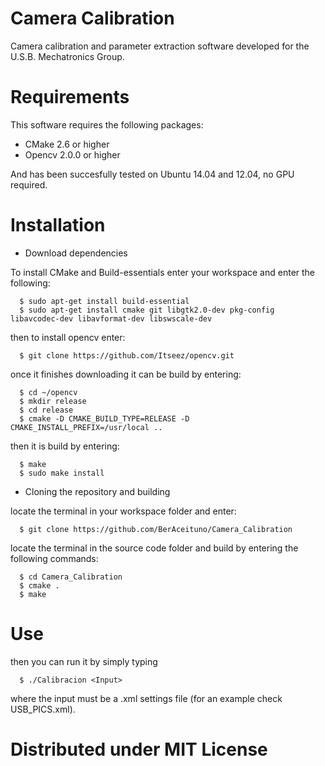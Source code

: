 # Camera Calibration
Camera calibration and parameter extraction software developed for the U.S.B. Mechatronics Group.

# Requirements

This software requires the following packages:

- CMake 2.6 or higher
- Opencv 2.0.0 or higher

And has been succesfully tested on Ubuntu 14.04 and 12.04, no GPU required.

# Installation

* Download dependencies

To install CMake and Build-essentials enter your workspace and enter the following:

```
  $ sudo apt-get install build-essential
  $ sudo apt-get install cmake git libgtk2.0-dev pkg-config libavcodec-dev libavformat-dev libswscale-dev
```

then to install opencv enter:

```
  $ git clone https://github.com/Itseez/opencv.git
```

once it finishes downloading it can be build by entering:

```
  $ cd ~/opencv
  $ mkdir release
  $ cd release
  $ cmake -D CMAKE_BUILD_TYPE=RELEASE -D CMAKE_INSTALL_PREFIX=/usr/local ..
```  
  
then it is build by entering:

```
  $ make
  $ sudo make install
```

* Cloning the repository and building

locate the terminal in your workspace folder and enter:

```
  $ git clone https://github.com/BerAceituno/Camera_Calibration
```

locate the terminal in the source code folder and build by entering the following commands:

```
  $ cd Camera_Calibration
  $ cmake . 
  $ make
```

# Use

then you can run it by simply typing

```
  $ ./Calibracion <Input>
```

where the input must be a .xml settings file (for an example check USB_PICS.xml).

# Distributed under MIT License
